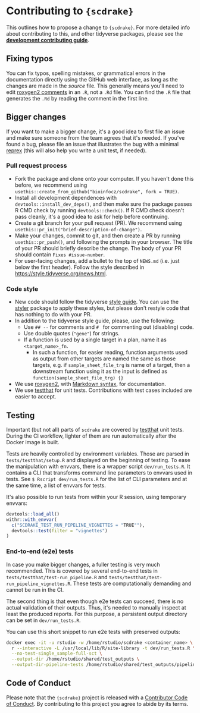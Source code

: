 # Contributing to `{scdrake}`

This outlines how to propose a change to `{scdrake}`.
For more detailed info about contributing to this, and other tidyverse packages, please see the
[**development contributing guide**](https://rstd.io/tidy-contrib).

## Fixing typos

You can fix typos, spelling mistakes, or grammatical errors in the documentation directly using
the GitHub web interface, as long as the changes are made in the _source_ file.
This generally means you'll need to edit [roxygen2 comments](https://roxygen2.r-lib.org/articles/roxygen2.html)
in an `.R`, not a `.Rd` file. You can find the `.R` file that generates the `.Rd`
by reading the comment in the first line.

## Bigger changes

If you want to make a bigger change, it's a good idea to first file an issue and make sure someone from
the team agrees that it's needed. If you've found a bug, please file an issue that illustrates the bug with a minimal
[reprex](https://www.tidyverse.org/help/#reprex) (this will also help you write a unit test, if needed).

### Pull request process

- Fork the package and clone onto your computer. If you haven't done this before,
  we recommend using `usethis::create_from_github("bioinfocz/scdrake", fork = TRUE)`.
- Install all development dependences with `devtools::install_dev_deps()`, and then make sure the package
  passes R CMD check by running `devtools::check()`. If R CMD check doesn't pass cleanly,
  it's a good idea to ask for help before continuing.
- Create a git branch for your pull request (PR). We recommend using `usethis::pr_init("brief-description-of-change")`.
- Make your changes, commit to git, and then create a PR by running `usethis::pr_push()`,
  and following the prompts in your browser. The title of your PR should briefly describe the change.
  The body of your PR should contain `Fixes #issue-number`.
- For user-facing changes, add a bullet to the top of `NEWS.md` (i.e. just below the first header).
  Follow the style described in <https://style.tidyverse.org/news.html>.

### Code style

- New code should follow the tidyverse [style guide](https://style.tidyverse.org). 
  You can use the [styler](https://CRAN.R-project.org/package=styler) package to apply these styles,
  but please don't restyle code that has nothing to do with your PR.
- In addition to the tidyverse style guide, please, use the following:
  - Use `## --` for comments and `# ` for commenting out (disabling) code.
  - Use double quotes (`"gene"`) for strings.
  - If a function is used by a single target in a plan, name it as `<target_name>_fn`.
    - In such a function, for easier reading, function arguments used as output from other targets
      are named the same as those targets,
      e.g. if `sample_sheet_file_trg` is name of a target, then a downstream function using it as
      the input is defined as `function(sample_sheet_file_trg) {}`
- We use [roxygen2](https://cran.r-project.org/package=roxygen2),
  with [Markdown syntax](https://cran.r-project.org/web/packages/roxygen2/vignettes/rd-formatting.html),
  for documentation.
- We use [testthat](https://cran.r-project.org/package=testthat) for unit tests.
  Contributions with test cases included are easier to accept.

## Testing

Important (but not all) parts of `scdrake` are covered by [testthat](https://testthat.r-lib.org/) unit tests.
During the CI workflow, lighter of them are run automatically after the Docker image is built.

Tests are heavily controlled by environment variables. Those are parsed in `tests/testthat/setup.R`
and displayed on the beginning of testing. To ease the manipulation with envvars,
there is a wrapper script `dev/run_tests.R`. It contains a CLI that transforms command line parameters
to envvars used in tests. See `$ Rscript dev/run_tests.R` for the list of CLI parameters and
at the same time, a list of envvars for tests.

It's also possible to run tests from within your R session, using temporary envvars:

```r
devtools::load_all()
withr::with_envvar(
  c("SCDRAKE_TEST_RUN_PIPELINE_VIGNETTES = "TRUE""),
  devtools::test(filter = "vignettes")
)
```

### End-to-end (e2e) tests

In case you make bigger changes, a fuller testing is very much recommended.
This is covered by several end-to-end tests in `tests/testthat/test-run_pipeline.R` and
`tests/testthat/test-run_pipeline_vignettes.R`.
These tests are computationally demanding and cannot be run in the CI.

The second thing is that even though e2e tests can succeed, there is no actual validation
of their outputs. Thus, it's needed to manually inspect at least the produced reports.
For this purpose, a persistent output directory can be set in `dev/run_tests.R`.

You can use this short snippet to run e2e tests with preserved outputs:

```bash
docker exec -it -u rstudio -w /home/rstudio/scdrake <container_name> \
  r --interactive -L /usr/local/lib/R/site-library -t dev/run_tests.R \
  --no-test-single_sample-full-sct \
  --output-dir /home/rstudio/shared/test_outputs \
  --output-dir-pipeline-tests /home/rstudio/shared/test_outputs/pipeline_outputs
```

## Code of Conduct

Please note that the `{scdrake}` project is released with a
[Contributor Code of Conduct](CODE_OF_CONDUCT.md). By contributing to this
project you agree to abide by its terms.
